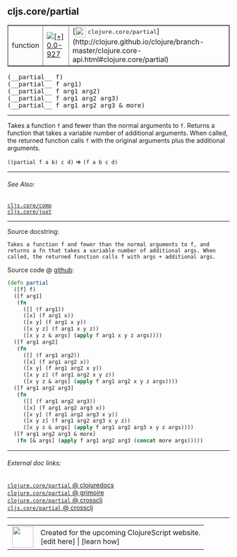 ## cljs.core/partial



 <table border="1">
<tr>
<td>function</td>
<td><a href="https://github.com/cljsinfo/cljs-api-docs/tree/0.0-927"><img valign="middle" alt="[+] 0.0-927" title="Added in 0.0-927" src="https://img.shields.io/badge/+-0.0--927-lightgrey.svg"></a> </td>
<td>
[<img height="24px" valign="middle" src="http://i.imgur.com/1GjPKvB.png"> <samp>clojure.core/partial</samp>](http://clojure.github.io/clojure/branch-master/clojure.core-api.html#clojure.core/partial)
</td>
</tr>
</table>


 <samp>
(__partial__ f)<br>
</samp>
 <samp>
(__partial__ f arg1)<br>
</samp>
 <samp>
(__partial__ f arg1 arg2)<br>
</samp>
 <samp>
(__partial__ f arg1 arg2 arg3)<br>
</samp>
 <samp>
(__partial__ f arg1 arg2 arg3 & more)<br>
</samp>

---

Takes a function `f` and fewer than the normal arguments to `f`. Returns a
function that takes a variable number of additional arguments. When called, the
returned function calls `f` with the original arguments plus the additional
arguments.

`((partial f a b) c d)` => `(f a b c d)`



---


###### See Also:

[`cljs.core/comp`](../cljs.core/comp.md)<br>
[`cljs.core/juxt`](../cljs.core/juxt.md)<br>

---


Source docstring:

```
Takes a function f and fewer than the normal arguments to f, and
returns a fn that takes a variable number of additional args. When
called, the returned function calls f with args + additional args.
```


Source code @ [github](https://github.com/clojure/clojurescript/blob/r2816/src/cljs/cljs/core.cljs#L3376-L3403):

```clj
(defn partial
  ([f] f)
  ([f arg1]
   (fn
     ([] (f arg1))
     ([x] (f arg1 x))
     ([x y] (f arg1 x y))
     ([x y z] (f arg1 x y z))
     ([x y z & args] (apply f arg1 x y z args))))
  ([f arg1 arg2]
   (fn
     ([] (f arg1 arg2))
     ([x] (f arg1 arg2 x))
     ([x y] (f arg1 arg2 x y))
     ([x y z] (f arg1 arg2 x y z))
     ([x y z & args] (apply f arg1 arg2 x y z args))))
  ([f arg1 arg2 arg3]
   (fn
     ([] (f arg1 arg2 arg3))
     ([x] (f arg1 arg2 arg3 x))
     ([x y] (f arg1 arg2 arg3 x y))
     ([x y z] (f arg1 arg2 arg3 x y z))
     ([x y z & args] (apply f arg1 arg2 arg3 x y z args))))
  ([f arg1 arg2 arg3 & more]
   (fn [& args] (apply f arg1 arg2 arg3 (concat more args)))))
```

<!--
Repo - tag - source tree - lines:

 <pre>
clojurescript @ r2816
└── src
    └── cljs
        └── cljs
            └── <ins>[core.cljs:3376-3403](https://github.com/clojure/clojurescript/blob/r2816/src/cljs/cljs/core.cljs#L3376-L3403)</ins>
</pre>

-->

---



###### External doc links:

[`clojure.core/partial` @ clojuredocs](http://clojuredocs.org/clojure.core/partial)<br>
[`clojure.core/partial` @ grimoire](http://conj.io/store/v1/org.clojure/clojure/1.7.0-beta3/clj/clojure.core/partial/)<br>
[`clojure.core/partial` @ crossclj](http://crossclj.info/fun/clojure.core/partial.html)<br>
[`cljs.core/partial` @ crossclj](http://crossclj.info/fun/cljs.core.cljs/partial.html)<br>

---

 <table>
<tr><td>
<img valign="middle" align="right" width="48px" src="http://i.imgur.com/Hi20huC.png">
</td><td>
Created for the upcoming ClojureScript website.<br>
[edit here] | [learn how]
</td></tr></table>

[edit here]:https://github.com/cljsinfo/cljs-api-docs/blob/master/cljsdoc/cljs.core/partial.cljsdoc
[learn how]:https://github.com/cljsinfo/cljs-api-docs/wiki/cljsdoc-files

<!--

This information was too distracting to show to readers, but I'll leave it
commented here since it is helpful to:

- pretty-print the data used to generate this document
- and show how to retrieve that data



The API data for this symbol:

```clj
{:description "Takes a function `f` and fewer than the normal arguments to `f`. Returns a\nfunction that takes a variable number of additional arguments. When called, the\nreturned function calls `f` with the original arguments plus the additional\narguments.\n\n`((partial f a b) c d)` => `(f a b c d)`",
 :ns "cljs.core",
 :name "partial",
 :signature ["[f]"
             "[f arg1]"
             "[f arg1 arg2]"
             "[f arg1 arg2 arg3]"
             "[f arg1 arg2 arg3 & more]"],
 :history [["+" "0.0-927"]],
 :type "function",
 :related ["cljs.core/comp" "cljs.core/juxt"],
 :full-name-encode "cljs.core/partial",
 :source {:code "(defn partial\n  ([f] f)\n  ([f arg1]\n   (fn\n     ([] (f arg1))\n     ([x] (f arg1 x))\n     ([x y] (f arg1 x y))\n     ([x y z] (f arg1 x y z))\n     ([x y z & args] (apply f arg1 x y z args))))\n  ([f arg1 arg2]\n   (fn\n     ([] (f arg1 arg2))\n     ([x] (f arg1 arg2 x))\n     ([x y] (f arg1 arg2 x y))\n     ([x y z] (f arg1 arg2 x y z))\n     ([x y z & args] (apply f arg1 arg2 x y z args))))\n  ([f arg1 arg2 arg3]\n   (fn\n     ([] (f arg1 arg2 arg3))\n     ([x] (f arg1 arg2 arg3 x))\n     ([x y] (f arg1 arg2 arg3 x y))\n     ([x y z] (f arg1 arg2 arg3 x y z))\n     ([x y z & args] (apply f arg1 arg2 arg3 x y z args))))\n  ([f arg1 arg2 arg3 & more]\n   (fn [& args] (apply f arg1 arg2 arg3 (concat more args)))))",
          :title "Source code",
          :repo "clojurescript",
          :tag "r2816",
          :filename "src/cljs/cljs/core.cljs",
          :lines [3376 3403]},
 :full-name "cljs.core/partial",
 :clj-symbol "clojure.core/partial",
 :docstring "Takes a function f and fewer than the normal arguments to f, and\nreturns a fn that takes a variable number of additional args. When\ncalled, the returned function calls f with args + additional args."}

```

Retrieve the API data for this symbol:

```clj
;; from Clojure REPL
(require '[clojure.edn :as edn])
(-> (slurp "https://raw.githubusercontent.com/cljsinfo/cljs-api-docs/catalog/cljs-api.edn")
    (edn/read-string)
    (get-in [:symbols "cljs.core/partial"]))
```

-->
